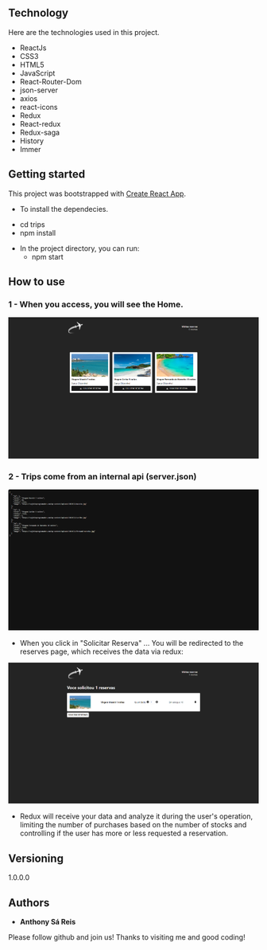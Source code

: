 ## Technology 

Here are the technologies used in this project.

* ReactJs 
* CSS3
* HTML5
* JavaScript
* React-Router-Dom
* json-server
* axios
* react-icons
* Redux
* React-redux
* Redux-saga
* History
* Immer

## Getting started

This project was bootstrapped with [Create React App](https://github.com/facebook/create-react-app).

* To install the dependecies.
 - cd trips
 - npm install
  
* In the project directory, you can run:
  - npm start

## How to use

### 1 - When you access, you will see the Home.

![Homepage image](https://github.com/AnthonySaReis/Trips/blob/main/ImagesTrip/Home.png)

### 2 - Trips come from an internal api (server.json)
 
![Post show](https://github.com/AnthonySaReis/Trips/blob/main/ImagesTrip/api.png)

- When you click in "Solicitar Reserva" ... 
  You will be redirected to the reserves page, which receives the data via redux:

![Post show](https://github.com/AnthonySaReis/Trips/blob/main/ImagesTrip/ReservePage.png)
 
 * Redux will receive your data and analyze it during the user's operation, limiting the number of purchases based on the number of stocks and controlling if the user has more or less requested a reservation.
 

  ## Versioning

  1.0.0.0


  ## Authors

  * **Anthony Sá Reis** 

  Please follow github and join us!
  Thanks to visiting me and good coding!


